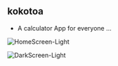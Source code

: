 ## kokotoa

- A calculator App for everyone ... 

![HomeScreen-Light](https://user-images.githubusercontent.com/55545250/115378619-676b6a00-a1d9-11eb-92a4-fb6608f2bf9a.png)





![DarkScreen-Light](https://user-images.githubusercontent.com/55545250/115378638-6c301e00-a1d9-11eb-9126-ab1f53530698.png)



